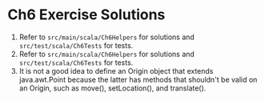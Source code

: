 # Ch6 Exercise Solutions
1. Refer to `src/main/scala/Ch6Helpers` for solutions and `src/test/scala/Ch6Tests` for tests.
2. Refer to `src/main/scala/Ch6Helpers` for solutions and `src/test/scala/Ch6Tests` for tests.
3. It is not a good idea to define an Origin object that extends java.awt.Point because the latter has methods that shouldn't be valid on an Origin, such as move(), setLocation(), and translate().

